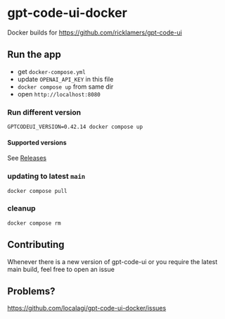 # gpt-code-ui-docker
Docker builds for https://github.com/ricklamers/gpt-code-ui




## Run the app
* get `docker-compose.yml`
* update `OPENAI_API_KEY` in this file
* `docker compose up` from same dir
* open `http://localhost:8080` 

### Run different version
`GPTCODEUI_VERSION=0.42.14 docker compose up`

#### Supported versions
See [Releases](https://github.com/localagi/gpt-code-ui-docker/releases)


### updating to latest `main`
`docker compose pull`

### cleanup
`docker compose rm`

## Contributing

Whenever there is a new version of gpt-code-ui or you require the latest main build, feel free to open an issue

## Problems?

https://github.com/localagi/gpt-code-ui-docker/issues

